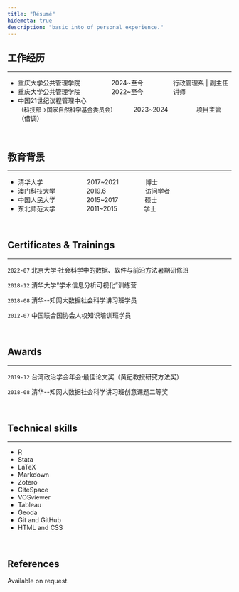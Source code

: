 ```yaml
---
title: "Résumé"
hidemeta: true
description: "basic into of personal experience."
---
```



## 工作经历
---
* 重庆大学公共管理学院&emsp;&emsp;&emsp;&emsp;&emsp;2024~至今&emsp;&emsp;&emsp;&emsp;&nbsp;&thinsp; 行政管理系 &#124; 副主任
* 重庆大学公共管理学院&emsp;&emsp;&emsp;&emsp;&emsp;2022~至今&emsp;&emsp;&emsp;&emsp;&ensp; 讲师
* 中国21世纪议程管理中心<br><font size=2>（科技部→国家自然科学基金委员会）</font>&emsp;&emsp;&ensp;&nbsp;2023~2024&emsp;&emsp;&emsp;&emsp;&nbsp; 项目主管（借调）

&nbsp;
## 教育背景
---
* 清华大学&emsp;&emsp;&emsp;&emsp;&emsp; &emsp;&ensp;&nbsp;2017~2021&emsp;&emsp;&emsp;&emsp; 博士
* 澳门科技大学&emsp;&emsp;&emsp;&emsp;&emsp;2019.6&emsp;&emsp;&emsp;&emsp; &ensp;&ensp;&nbsp;&nbsp;&nbsp;&thinsp;访问学者
* 中国人民大学&emsp;&emsp;&emsp;&emsp;&emsp;2015~2017&emsp;&emsp;&emsp;&emsp; 硕士
* 东北师范大学&emsp;&emsp;&emsp;&emsp;&emsp;2011~2015&emsp;&emsp;&emsp;&emsp; 学士

&nbsp;
## Certificates & Trainings
---
`2022-07` 北京大学·社会科学中的数据、软件与前沿方法暑期研修班

`2018-12` 清华大学“学术信息分析可视化”训练营

`2018-08` 清华--知网大数据社会科学讲习班学员

`2012-07` 中国联合国协会人权知识培训班学员

&nbsp;
## Awards
---
`2019-12` 台湾政治学会年会·最佳论文奖（黄纪教授研究方法奖）

`2018-08` 清华--知网大数据社会科学讲习班创意课题二等奖

&nbsp;
## Technical skills
---
* R
* Stata
* LaTeX
* Markdown
* Zotero
* CiteSpace
* VOSviewer
* Tableau
* Geoda
* Git and GitHub
* HTML and CSS

&nbsp;
## References

Available on request.

<!-- ### Footer

Last updated: Aug 2024 -->